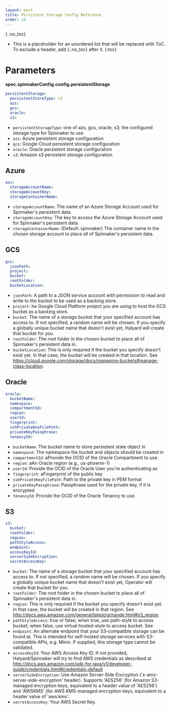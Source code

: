 ```yaml
---
layout: post
title: Persistent Storage Config Reference
order: 14
---
```


{:.no_toc}
* This is a placeholder for an unordered list that will be replaced with ToC. To exclude a header, add {:.no_toc} after it.
{:toc}

# Parameters

**spec.spinnakerConfig.config.persistentStorage**

```yaml
persistentStorage:
  persistentStoreType: s3
  azs:
  gcs:
  oracle:
  s3:
```

- `persistentStorageType`: one of azs, gcs, oracle, s3; the configured storage type for Spinnaker to use
- `azs`: Azure persistent storage configuration
- `gcs`: Google Cloud persistent storage configuration
- `oracle`: Oracle persistent storage configuration
- `s3`: Amazon s3 persistent storage configuration


## Azure

```yaml
azs:
  storageAccountName:
  storageAccountKey:
  storageContainerName:
```

- `storageAccountName`: The name of an Azure Storage Account used for Spinnaker's persistent data.
- `storageAccountKey`: The key to access the Azure Storage Account used for Spinnaker's persistent data.
- `storageContainerName`: (Default: spinnaker) The container name in the chosen storage account to place all of Spinnaker's persistent data.

## GCS

```yaml
gcs:
  jsonPath:
  project:
  bucket:
  rootFolder:
  bucketLocation:
```

- `jsonPath`: A path to a JSON service account with permission to read and write to the bucket to be used as a backing store.
- `project`: he Google Cloud Platform project you are using to host the GCS bucket as a backing store.
- `bucket`: The name of a storage bucket that your specified account has access to. If not specified, a random name will be chosen. If you specify a globally unique bucket name that doesn't exist yet, Halyard will create that bucket for you.
- `rootFolder`: The root folder in the chosen bucket to place all of Spinnaker's persistent data in.
- `bucketLocation`: This is only required if the bucket you specify doesn't exist yet. In that case, the bucket will be created in that location. See https://cloud.google.com/storage/docs/managing-buckets#manage-class-location.

## Oracle

```yaml
oracle:
  bucketName:
  namespace:
  compartmentId:
  region:
  userId:
  fingerprint:
  sshPrivateKeyFilePath:
  privateKeyPassphrase:
  tenancyId:
```

- `bucketName`: The bucket name to store persistent state object in
- `namespace`: The namespace the bucket and objects should be created in
- `compartmentId`: aProvide the OCID of the Oracle Compartment to use.
- `region`: aAn Oracle region (e.g., us-phoenix-1)
- `userId`: Provide the OCID of the Oracle User you're authenticating as
- `fingerprint`: aFingerprint of the public key
- `sshPrivateKeyFilePath`: Path to the private key in PEM format
- `privateKeyPassphrase`: Passphrase used for the private key, if it is encrypted
- `tenancyId`: Provide the OCID of the Oracle Tenancy to use.

## S3

```yaml  
s3:
  bucket:
  rootFolder:
  region:
  pathStyleAccess:
  endpoint:
  accessKeyId:
  serverSideEncryption:
  secretAccessKey:
```

- `bucket`: The name of a storage bucket that your specified account has access to. If not specified, a random name will be chosen. If you specify a globally unique bucket name that doesn't exist yet, Operator will create that bucket for you.
- `rootFolder`: The root folder in the chosen bucket to place all of Spinnaker's persistent data in.
- `region`: This is only required if the bucket you specify doesn't exist yet. In that case, the bucket will be created in that region. See http://docs.aws.amazon.com/general/latest/gr/rande.html#s3_region.
- `pathStyleAccess`: true or false; when true, use path-style to access bucket; when false, use virtual hosted-style to access bucket. See
- `endpoint`: An alternate endpoint that your S3-compatible storage can be found at. This is intended for self-hosted storage services with S3-compatible APIs, e.g. Minio. If supplied, this storage type cannot be validated.
- `accessKeyId`: Your AWS Access Key ID. If not provided, Halyard/Spinnaker will try to find AWS credentials as described at http://docs.aws.amazon.com/sdk-for-java/v1/developer-guide/credentials.html#credentials-default
- `serverSideEncryption`: Use Amazon Server-Side Encryption ('x-amz-server-side-encryption' header). Supports 'AES256' (for Amazon S3-managed encryption keys, equivalent to a header value of 'AES256') and 'AWSKMS' (for AWS KMS-managed encryption keys, equivalent to a header value of 'aws:kms'.
- `secretAccessKey`: Your AWS Secret Key.
